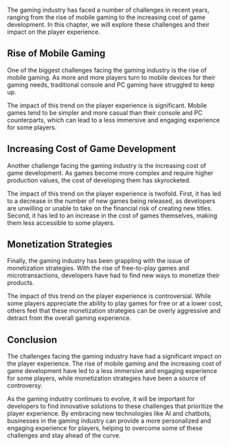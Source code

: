 
The gaming industry has faced a number of challenges in recent years, ranging from the rise of mobile gaming to the increasing cost of game development. In this chapter, we will explore these challenges and their impact on the player experience.

Rise of Mobile Gaming
---------------------

One of the biggest challenges facing the gaming industry is the rise of mobile gaming. As more and more players turn to mobile devices for their gaming needs, traditional console and PC gaming have struggled to keep up.

The impact of this trend on the player experience is significant. Mobile games tend to be simpler and more casual than their console and PC counterparts, which can lead to a less immersive and engaging experience for some players.

Increasing Cost of Game Development
-----------------------------------

Another challenge facing the gaming industry is the increasing cost of game development. As games become more complex and require higher production values, the cost of developing them has skyrocketed.

The impact of this trend on the player experience is twofold. First, it has led to a decrease in the number of new games being released, as developers are unwilling or unable to take on the financial risk of creating new titles. Second, it has led to an increase in the cost of games themselves, making them less accessible to some players.

Monetization Strategies
-----------------------

Finally, the gaming industry has been grappling with the issue of monetization strategies. With the rise of free-to-play games and microtransactions, developers have had to find new ways to monetize their products.

The impact of this trend on the player experience is controversial. While some players appreciate the ability to play games for free or at a lower cost, others feel that these monetization strategies can be overly aggressive and detract from the overall gaming experience.

Conclusion
----------

The challenges facing the gaming industry have had a significant impact on the player experience. The rise of mobile gaming and the increasing cost of game development have led to a less immersive and engaging experience for some players, while monetization strategies have been a source of controversy.

As the gaming industry continues to evolve, it will be important for developers to find innovative solutions to these challenges that prioritize the player experience. By embracing new technologies like AI and chatbots, businesses in the gaming industry can provide a more personalized and engaging experience for players, helping to overcome some of these challenges and stay ahead of the curve.
